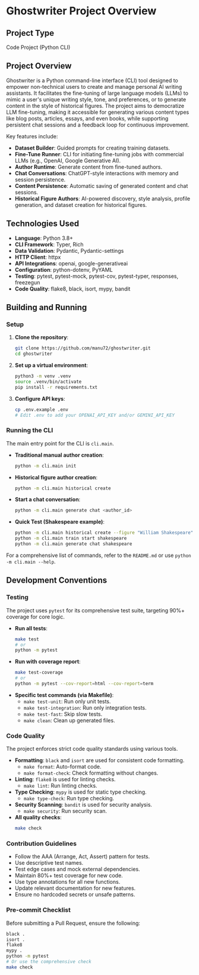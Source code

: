 # Ghostwriter Project Overview

## Project Type
Code Project (Python CLI)

## Project Overview
Ghostwriter is a Python command-line interface (CLI) tool designed to empower non-technical users to create and manage personal AI writing assistants. It facilitates the fine-tuning of large language models (LLMs) to mimic a user's unique writing style, tone, and preferences, or to generate content in the style of historical figures. The project aims to democratize LLM fine-tuning, making it accessible for generating various content types like blog posts, articles, essays, and even books, while supporting persistent chat sessions and a feedback loop for continuous improvement.

Key features include:
- **Dataset Builder**: Guided prompts for creating training datasets.
- **Fine-Tune Runner**: CLI for initiating fine-tuning jobs with commercial LLMs (e.g., OpenAI, Google Generative AI).
- **Author Runtime**: Generate content from fine-tuned authors.
- **Chat Conversations**: ChatGPT-style interactions with memory and session persistence.
- **Content Persistence**: Automatic saving of generated content and chat sessions.
- **Historical Figure Authors**: AI-powered discovery, style analysis, profile generation, and dataset creation for historical figures.

## Technologies Used
- **Language**: Python 3.8+
- **CLI Framework**: Typer, Rich
- **Data Validation**: Pydantic, Pydantic-settings
- **HTTP Client**: httpx
- **API Integrations**: openai, google-generativeai
- **Configuration**: python-dotenv, PyYAML
- **Testing**: pytest, pytest-mock, pytest-cov, pytest-typer, responses, freezegun
- **Code Quality**: flake8, black, isort, mypy, bandit

## Building and Running

### Setup
1.  **Clone the repository**:
    ```bash
    git clone https://github.com/manu72/ghostwriter.git
    cd ghostwriter
    ```
2.  **Set up a virtual environment**:
    ```bash
    python3 -m venv .venv
    source .venv/bin/activate
    pip install -r requirements.txt
    ```
3.  **Configure API keys**:
    ```bash
    cp .env.example .env
    # Edit .env to add your OPENAI_API_KEY and/or GEMINI_API_KEY
    ```

### Running the CLI
The main entry point for the CLI is `cli.main`.

*   **Traditional manual author creation**:
    ```bash
    python -m cli.main init
    ```
*   **Historical figure author creation**:
    ```bash
    python -m cli.main historical create
    ```
*   **Start a chat conversation**:
    ```bash
    python -m cli.main generate chat <author_id>
    ```
*   **Quick Test (Shakespeare example)**:
    ```bash
    python -m cli.main historical create --figure "William Shakespeare" --id shakespeare
    python -m cli.main train start shakespeare
    python -m cli.main generate chat shakespeare
    ```

For a comprehensive list of commands, refer to the `README.md` or use `python -m cli.main --help`.

## Development Conventions

### Testing
The project uses `pytest` for its comprehensive test suite, targeting 90%+ coverage for core logic.

*   **Run all tests**:
    ```bash
    make test
    # or
    python -m pytest
    ```
*   **Run with coverage report**:
    ```bash
    make test-coverage
    # or
    python -m pytest --cov-report=html --cov-report=term
    ```
*   **Specific test commands (via Makefile)**:
    *   `make test-unit`: Run only unit tests.
    *   `make test-integration`: Run only integration tests.
    *   `make test-fast`: Skip slow tests.
    *   `make clean`: Clean up generated files.

### Code Quality
The project enforces strict code quality standards using various tools.

*   **Formatting**: `black` and `isort` are used for consistent code formatting.
    *   `make format`: Auto-format code.
    *   `make format-check`: Check formatting without changes.
*   **Linting**: `flake8` is used for linting checks.
    *   `make lint`: Run linting checks.
*   **Type Checking**: `mypy` is used for static type checking.
    *   `make type-check`: Run type checking.
*   **Security Scanning**: `bandit` is used for security analysis.
    *   `make security`: Run security scan.
*   **All quality checks**:
    ```bash
    make check
    ```

### Contribution Guidelines
*   Follow the AAA (Arrange, Act, Assert) pattern for tests.
*   Use descriptive test names.
*   Test edge cases and mock external dependencies.
*   Maintain 80%+ test coverage for new code.
*   Use type annotations for all new functions.
*   Update relevant documentation for new features.
*   Ensure no hardcoded secrets or unsafe patterns.

### Pre-commit Checklist
Before submitting a Pull Request, ensure the following:
```bash
black .
isort .
flake8
mypy .
python -m pytest
# Or use the comprehensive check
make check
```